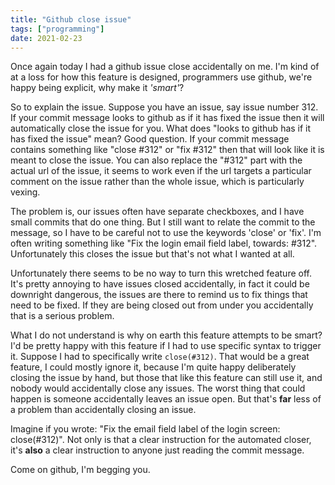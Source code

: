 ```yaml
---
title: "Github close issue"
tags: ["programming"]
date: 2021-02-23
---
```


Once again today I had a github issue close accidentally on me. I'm kind of at a loss for how this feature is designed, programmers use github, we're happy being explicit, why make it *'smart'*?

So to explain the issue. Suppose you have an issue, say issue number 312. If your commit message looks to github as if it has fixed the issue then it will automatically close the issue for you. What does "looks to github has if it has fixed the issue" mean? Good question. If your commit message contains something like "close #312" or "fix #312" then that will look like it is meant to close the issue. You can also replace the "#312" part with the actual url of the issue, it seems to work even if the url targets a particular comment on the issue rather than the whole issue, which is particularly vexing.

The problem is, our issues often have separate checkboxes, and I have small commits that do one thing. But I still want to relate the commit to the message, so I have to be careful not to use the keywords 'close' or 'fix'. I'm often writing something like "Fix the login email field label, towards: #312". Unfortunately this closes the issue but that's not what I wanted at all.

Unfortunately there seems to be no way to turn this wretched feature off. It's pretty annoying to have issues closed accidentally, in fact it could be downright dangerous, the issues are there to remind us to fix things that need to be fixed. If they are being closed out from under you accidentally that is a serious problem.

What I do not understand is why on earth this feature attempts to be smart? I'd be pretty happy with this feature if I had to use specific syntax to trigger it. Suppose I had to specifically write `close(#312)`. That would be a great feature, I could mostly ignore it, because I'm quite happy deliberately closing the issue by hand, but those that like this feature can still use it, and nobody would accidentally close any issues. The worst thing that could happen is someone accidentally leaves an issue open. But that's **far** less of a problem than accidentally closing an issue.

Imagine if you wrote: "Fix the email field label of the login screen: close(#312)". Not only is that a clear instruction for the automated closer, it's **also** a clear instruction to anyone just reading the commit message.

Come on github, I'm begging you.
